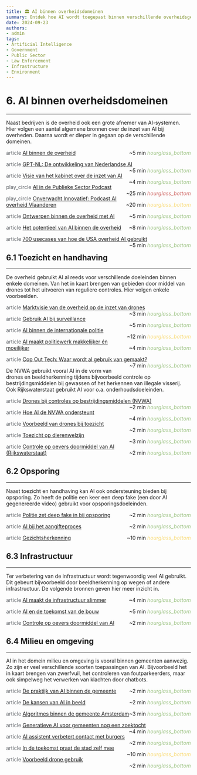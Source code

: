 ```yaml
---
title: 🏛️ AI binnen overheidsdomeinen
summary: Ontdek hoe AI wordt toegepast binnen verschillende overheidsgebieden, van toezicht en handhaving tot infrastructuur en milieu.
date: 2024-09-23
authors:
- admin
tags:
- Artificial Intelligence
- Government
- Public Sector
- Law Enforcement
- Infrastructure
- Environment
---
```


# 6. AI binnen overheidsdomeinen

---

Naast bedrijven is de overheid ook een grote afnemer van AI-systemen. Hier volgen een aantal algemene bronnen over de inzet van AI bij overheden. Daarna wordt er dieper in gegaan op de verschillende domeinen.

<span class="material-symbols-outlined" style="color: #5f6368;">article</span> [AI binnen de overheid](https://example.com/ai-in-government) <span style="float: right;">~5 min <i class="material-icons" style="color: #9DC384;">hourglass_bottom</i></span>

<span class="material-symbols-outlined" style="color: #5f6368;">article</span> [GPT-NL: De ontwikkeling van Nederlandse AI](https://example.com/gpt-nl-development) <span style="float: right;">~5 min <i class="material-icons" style="color: #9DC384;">hourglass_bottom</i></span>

<span class="material-symbols-outlined" style="color: #5f6368;">article</span> [Visie van het kabinet over de inzet van AI](https://example.com/dutch-government-ai-vision) <span style="float: right;">~4 min <i class="material-icons" style="color: #9DC384;">hourglass_bottom</i></span>

<span class="material-symbols-outlined" style="color: #5f6368;">play_circle</span> [AI in de Publieke Sector Podcast](https://example.com/ai-public-sector-podcast) <span style="float: right;">~25 min <i class="material-icons" style="color: #D16D6A;">hourglass_bottom</i></span>

<span class="material-symbols-outlined" style="color: #5f6368;">play_circle</span> [Onverwacht Innovatief: Podcast AI overheid Vlaanderen](https://example.com/ai-flanders-government-podcast) <span style="float: right;">~20 min <i class="material-icons" style="color: #F9DB78;">hourglass_bottom</i></span>

<span class="material-symbols-outlined" style="color: #5f6368;">article</span> [Ontwerpen binnen de overheid met AI](https://example.com/ai-design-government) <span style="float: right;">~5 min <i class="material-icons" style="color: #9DC384;">hourglass_bottom</i></span>

<span class="material-symbols-outlined" style="color: #5f6368;">article</span> [Het potentieel van AI binnen de overheid](https://example.com/ai-potential-government) <span style="float: right;">~8 min <i class="material-icons" style="color: #9DC384;">hourglass_bottom</i></span>

<span class="material-symbols-outlined" style="color: #5f6368;">article</span> [700 usecases van hoe de USA overheid AI gebruikt](https://example.com/usa-government-ai-usecases) <span style="float: right;">~5 min <i class="material-icons" style="color: #9DC384;">hourglass_bottom</i></span>

## 6.1 Toezicht en handhaving

---

De overheid gebruikt AI al reeds voor verschillende doeleinden binnen enkele domeinen. Van het in kaart brengen van gebieden door middel van drones tot het uitvoeren van reguliere controles. Hier volgen enkele voorbeelden.

<span class="material-symbols-outlined" style="color: #5f6368;">article</span> [Marktvisie van de overheid op de inzet van drones](https://example.com/government-drones-market-vision) <span style="float: right;">~3 min <i class="material-icons" style="color: #9DC384;">hourglass_bottom</i></span>

<span class="material-symbols-outlined" style="color: #5f6368;">article</span> [Gebruik AI bij surveillance](https://example.com/ai-surveillance) <span style="float: right;">~5 min <i class="material-icons" style="color: #9DC384;">hourglass_bottom</i></span>

<span class="material-symbols-outlined" style="color: #5f6368;">article</span> [AI binnen de internationale politie](https://example.com/ai-international-police) <span style="float: right;">~12 min <i class="material-icons" style="color: #F9DB78;">hourglass_bottom</i></span>

<span class="material-symbols-outlined" style="color: #5f6368;">article</span> [AI maakt politiewerk makkelijker én moeilijker](https://example.com/ai-police-work-impact) <span style="float: right;">~4 min <i class="material-icons" style="color: #9DC384;">hourglass_bottom</i></span>

<span class="material-symbols-outlined" style="color: #5f6368;">article</span> [Cop Out Tech: Waar wordt al gebruik van gemaakt?](https://example.com/cop-out-tech-usage) <span style="float: right;">~7 min <i class="material-icons" style="color: #9DC384;">hourglass_bottom</i></span>

De NVWA gebruikt vooral AI in de vorm van drones en beeldherkenning tijdens bijvoorbeeld controle op bestrijdingsmiddelen bij gewassen of het herkennen van illegale visserij. Ook Rijkswaterstaat gebruikt AI voor o.a. onderhoudsdoeleinden.

<span class="material-symbols-outlined" style="color: #5f6368;">article</span> [Drones bij controles op bestrijdingsmiddelen (NVWA)](https://example.com/nvwa-drones-pesticides) <span style="float: right;">~2 min <i class="material-icons" style="color: #9DC384;">hourglass_bottom</i></span>

<span class="material-symbols-outlined" style="color: #5f6368;">article</span> [Hoe AI de NVWA ondersteunt](https://example.com/ai-support-nvwa) <span style="float: right;">~4 min <i class="material-icons" style="color: #9DC384;">hourglass_bottom</i></span>

<span class="material-symbols-outlined" style="color: #5f6368;">article</span> [Voorbeeld van drones bij toezicht](https://example.com/drones-surveillance-example) <span style="float: right;">~2 min <i class="material-icons" style="color: #9DC384;">hourglass_bottom</i></span>

<span class="material-symbols-outlined" style="color: #5f6368;">article</span> [Toezicht op dierenwelzijn](https://example.com/animal-welfare-surveillance) <span style="float: right;">~3 min <i class="material-icons" style="color: #9DC384;">hourglass_bottom</i></span>

<span class="material-symbols-outlined" style="color: #5f6368;">article</span> [Controle op oevers doormiddel van AI (Rijkswaterstaat)](https://example.com/ai-shore-control-rijkswaterstaat) <span style="float: right;">~2 min <i class="material-icons" style="color: #9DC384;">hourglass_bottom</i></span>

## 6.2 Opsporing

---

Naast toezicht en handhaving kan AI ook ondersteuning bieden bij opsporing. Zo heeft de politie een keer een deep fake (een door AI gegenereerde video) gebruikt voor opsporingsdoeleinden.

<span class="material-symbols-outlined" style="color: #5f6368;">article</span> [Politie zet deep fake in bij opsporing](https://example.com/police-deepfake-investigation) <span style="float: right;">~2 min <i class="material-icons" style="color: #9DC384;">hourglass_bottom</i></span>

<span class="material-symbols-outlined" style="color: #5f6368;">article</span> [AI bij het aangifteproces](https://example.com/ai-police-reports) <span style="float: right;">~2 min <i class="material-icons" style="color: #9DC384;">hourglass_bottom</i></span>

<span class="material-symbols-outlined" style="color: #5f6368;">article</span> [Gezichtsherkenning](https://example.com/facial-recognition) <span style="float: right;">~10 min <i class="material-icons" style="color: #F9DB78;">hourglass_bottom</i></span>

## 6.3 Infrastructuur

---

Ter verbetering van de infrastructuur wordt tegenwoordig veel AI gebruikt. Dit gebeurt bijvoorbeeld door beeldherkenning op wegen of andere infrastructuur. De volgende bronnen geven hier meer inzicht in.

<span class="material-symbols-outlined" style="color: #5f6368;">article</span> [AI maakt de infrastructuur slimmer](https://example.com/ai-smart-infrastructure) <span style="float: right;">~4 min <i class="material-icons" style="color: #9DC384;">hourglass_bottom</i></span>

<span class="material-symbols-outlined" style="color: #5f6368;">article</span> [AI en de toekomst van de bouw](https://example.com/ai-future-construction) <span style="float: right;">~5 min <i class="material-icons" style="color: #9DC384;">hourglass_bottom</i></span>

<span class="material-symbols-outlined" style="color: #5f6368;">article</span> [Controle op oevers doormiddel van AI](https://example.com/ai-shore-control) <span style="float: right;">~2 min <i class="material-icons" style="color: #9DC384;">hourglass_bottom</i></span>

## 6.4 Milieu en omgeving

---

AI in het domein milieu en omgeving is vooral binnen gemeenten aanwezig. Zo zijn er veel verschillende soorten toepassingen van AI. Bijvoorbeeld het in kaart brengen van zwerfvuil, het controleren van foutparkeerders, maar ook simpelweg het verwerken van klachten door chatbots.

<span class="material-symbols-outlined" style="color: #5f6368;">article</span> [De praktijk van AI binnen de gemeente](https://example.com/ai-municipality-practice) <span style="float: right;">~2 min <i class="material-icons" style="color: #9DC384;">hourglass_bottom</i></span>

<span class="material-symbols-outlined" style="color: #5f6368;">article</span> [De kansen van AI in beeld](https://example.com/ai-opportunities-visualized) <span style="float: right;">~2 min <i class="material-icons" style="color: #9DC384;">hourglass_bottom</i></span>

<span class="material-symbols-outlined" style="color: #5f6368;">article</span> [Algoritmes binnen de gemeente Amsterdam](https://example.com/algorithms-amsterdam-municipality) <span style="float: right;">~3 min <i class="material-icons" style="color: #9DC384;">hourglass_bottom</i></span>

<span class="material-symbols-outlined" style="color: #5f6368;">article</span> [Generatieve AI voor gemeenten nog een zoektocht](https://example.com/generative-ai-municipalities-exploration) <span style="float: right;">~4 min <i class="material-icons" style="color: #9DC384;">hourglass_bottom</i></span>

<span class="material-symbols-outlined" style="color: #5f6368;">article</span> [AI assistent verbetert contact met burgers](https://example.com/ai-assistant-citizen-contact) <span style="float: right;">~2 min <i class="material-icons" style="color: #9DC384;">hourglass_bottom</i></span>

<span class="material-symbols-outlined" style="color: #5f6368;">article</span> [In de toekomst praat de stad zelf mee](https://example.com/future-city-communication) <span style="float: right;">~10 min <i class="material-icons" style="color: #F9DB78;">hourglass_bottom</i></span>

<span class="material-symbols-outlined" style="color: #5f6368;">article</span> [Voorbeeld drone gebruik](https://example.com/drone-usage-example) <span style="float: right;">~2 min <i class="material-icons" style="color: #9DC384;">hourglass_bottom</i></span>
